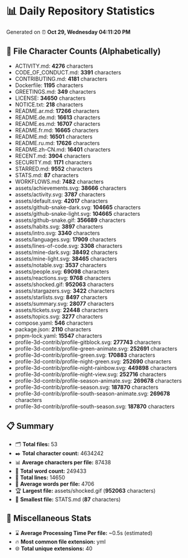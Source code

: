 # 📊 Daily Repository Statistics
Generated on ⏰ **Oct 29, Wednesday 04:11:20 PM**

## 📂 File Character Counts (Alphabetically)
- ACTIVITY.md: **4276** characters
- CODE_OF_CONDUCT.md: **3391** characters
- CONTRIBUTING.md: **4181** characters
- Dockerfile: **1195** characters
- GREETINGS.md: **349** characters
- LICENSE: **34650** characters
- NOTICE.txt: **218** characters
- README.ar.md: **17266** characters
- README.de.md: **16613** characters
- README.es.md: **16707** characters
- README.fr.md: **16665** characters
- README.md: **16501** characters
- README.ru.md: **17626** characters
- README.zh-CN.md: **16401** characters
- RECENT.md: **3904** characters
- SECURITY.md: **1171** characters
- STARRED.md: **9552** characters
- STATS.md: **87** characters
- WORKFLOWS.md: **7482** characters
- assets/achievements.svg: **38666** characters
- assets/activity.svg: **3787** characters
- assets/default.svg: **42017** characters
- assets/github-snake-dark.svg: **104665** characters
- assets/github-snake-light.svg: **104665** characters
- assets/github-snake.gif: **356689** characters
- assets/habits.svg: **3897** characters
- assets/intro.svg: **3340** characters
- assets/languages.svg: **17909** characters
- assets/lines-of-code.svg: **3308** characters
- assets/mine-dark.svg: **38492** characters
- assets/mine-light.svg: **38465** characters
- assets/notable.svg: **3537** characters
- assets/people.svg: **69098** characters
- assets/reactions.svg: **9768** characters
- assets/shocked.gif: **952063** characters
- assets/stargazers.svg: **3422** characters
- assets/starlists.svg: **8497** characters
- assets/summary.svg: **28077** characters
- assets/tickets.svg: **22448** characters
- assets/topics.svg: **3277** characters
- compose.yaml: **546** characters
- package.json: **2110** characters
- pnpm-lock.yaml: **15547** characters
- profile-3d-contrib/profile-gitblock.svg: **277743** characters
- profile-3d-contrib/profile-green-animate.svg: **252691** characters
- profile-3d-contrib/profile-green.svg: **170883** characters
- profile-3d-contrib/profile-night-green.svg: **252690** characters
- profile-3d-contrib/profile-night-rainbow.svg: **449898** characters
- profile-3d-contrib/profile-night-view.svg: **252716** characters
- profile-3d-contrib/profile-season-animate.svg: **269678** characters
- profile-3d-contrib/profile-season.svg: **187870** characters
- profile-3d-contrib/profile-south-season-animate.svg: **269678** characters
- profile-3d-contrib/profile-south-season.svg: **187870** characters

## 📋 Summary
- 🗂️ **Total files:** 53
- ✒️ **Total character count:** 4634242
- 📊 **Average characters per file:** 87438
- 📝 **Total word count:** 249433
- 🧾 **Total lines:** 14650
- 📐 **Average words per file:** 4706
- 🏆 **Largest file:** assets/shocked.gif (**952063** characters)
- 🥉 **Smallest file:** STATS.md (**87** characters)

## 🌟 Miscellaneous Stats
- ⌛ **Average Processing Time Per file:** ~0.5s (estimated)
- 🔥 **Most common file extension:** yml
- 🌐 **Total unique extensions:** 40
